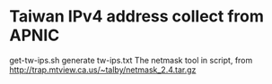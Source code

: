 # Taiwan IPv4 address collect from APNIC
get-tw-ips.sh generate tw-ips.txt
The netmask tool in script, from http://trap.mtview.ca.us/~talby/netmask_2.4.tar.gz
